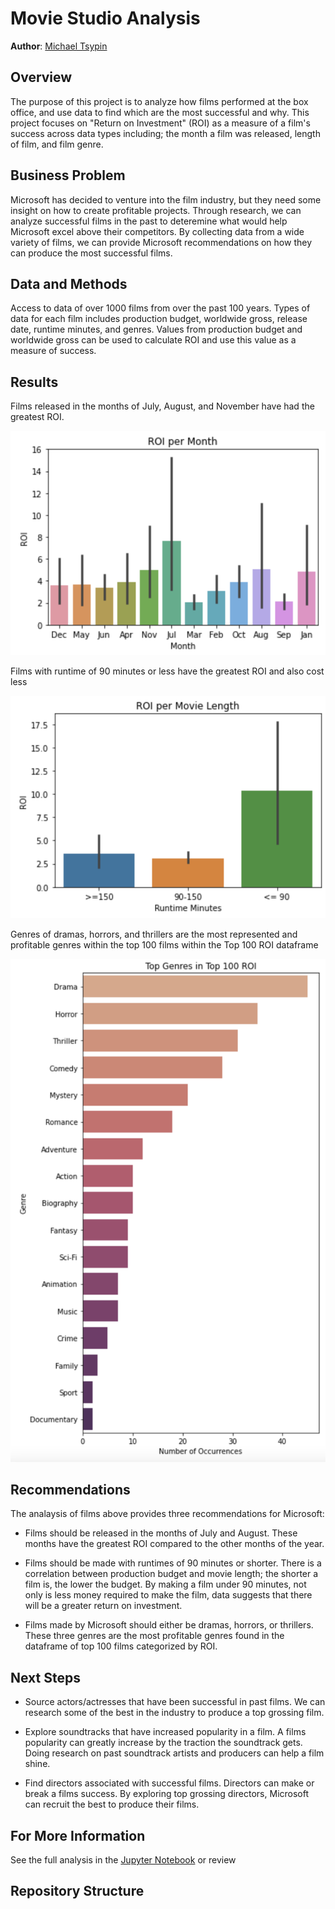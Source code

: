 # Movie Studio Analysis

**Author**: [Michael Tsypin](email:mtsypin9@yahoo.com)

## Overview

The purpose of this project is to analyze how films performed at the box office, and use data to find which are the most successful and why. This project focuses on "Return on Investment" (ROI) as a measure of a film's success across data types including; the month a film was released, length of film, and film genre.

## Business Problem

Microsoft has decided to venture into the film industry, but they need some insight on how to create profitable projects. Through research, we can analyze successful films in the past to deteremine what would help Microsoft excel above their competitors. By collecting data from a wide variety of films, we can provide Microsoft recommendations on how they can produce the most successful films.

## Data and Methods

Access to data of over 1000 films from over the past 100 years. Types of data for each film includes production budget, worldwide gross, release date, runtime minutes, and genres. Values from production budget and worldwide gross can be used to calculate ROI and use this value as a measure of success.

## Results

Films released in the months of July, August, and November have had the greatest ROI.

![ROI per Month](https://github.com/mtip9/dsc-phase-1-project/blob/master/ROI%20per%20Month.png)

Films with runtime of 90 minutes or less have the greatest ROI and also cost less

![ROI per Movie Length](https://github.com/mtip9/dsc-phase-1-project/blob/master/ROI%20per%20Movie%20Length.png)

Genres of dramas, horrors, and thrillers are the most represented and profitable genres within the top 100 films within the Top 100 ROI dataframe

![Top Genres in Top 100 ROI](https://github.com/mtip9/dsc-phase-1-project/blob/master/Top%20Genres%20in%20Top%20100%20ROI.png)

## Recommendations

The analaysis of films above provides three recommendations for Microsoft:

- Films should be released in the months of July and August. These months have the greatest ROI compared to the other months of the year.

- Films should be made with runtimes of 90 minutes or shorter. There is a correlation between production budget and movie length; the shorter a film is, the lower the budget. By making a film under 90 minutes, not only is less money required to make the film, data suggests that there will be a greater return on investment.

- Films made by Microsoft should either be dramas, horrors, or thrillers. These three genres are the most profitable genres found in the dataframe of top 100 films categorized by ROI.

## Next Steps

- Source actors/actresses that have been successful in past films. We can research some of the best in the industry to produce a top grossing film.

- Explore soundtracks that have increased popularity in a film. A films popularity can greatly increase by the traction the soundtrack gets. Doing research on past soundtrack artists and producers can help a film shine.

- Find directors associated with successful films. Directors can make or break a films success. By exploring top grossing directors, Microsoft can recruit the best to produce their films.

## For More Information

See the full analysis in the [Jupyter Notebook](Movie_Studio_Analysis.ipynb) or review 

## Repository Structure
